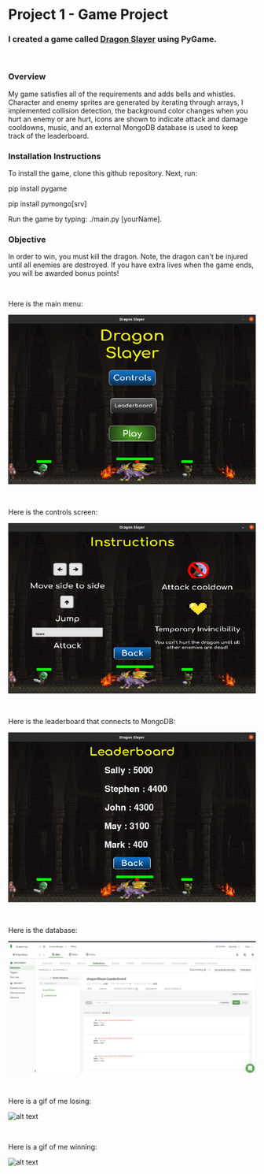 # Project 1 - Game Project

### I created a game called [Dragon Slayer](https://github.com/DrakeCullen/AdvPy-dpcullen/tree/main/dragon_slayer) using PyGame.

<br/>

### Overview
My game satisfies all of the requirements and adds bells and whistles. Character and enemy sprites are generated by iterating through arrays, I implemented collision detection, the background color changes when you hurt an enemy or are hurt, icons are shown to indicate attack and damage cooldowns, music, and an external MongoDB database is used to keep track of the leaderboard.
<br/>

### Installation Instructions
To install the game, clone this github repository. Next, run:
<br/>

pip install pygame
<br/>

pip install pymongo[srv]
<br/>

Run the game by typing: ./main.py \[yourName].
<br/>

### Objective
In order to win, you must kill the dragon. Note, the dragon can't be injured until all enemies are destroyed. If you have extra lives when the game ends, you will be awarded bonus points!

<br/>

Here is the main menu:
<br/>

![alt text](demonstration_images/home_screen.png)

<br/>

Here is the controls screen:
<br/>

![alt text](demonstration_images/controls.png)

<br/>

Here is the leaderboard that connects to MongoDB:
<br/>

![alt text](demonstration_images/leaderboard.png)

<br/>

Here is the database:
<br/>

![alt text](demonstration_images/database.png)

<br/>

Here is a gif of me losing:
<br/>

![alt text](demonstration_images/lose.gif)

<br/>

Here is a gif of me winning:
<br/>

![alt text](demonstration_images/win.gif)

<br/>
